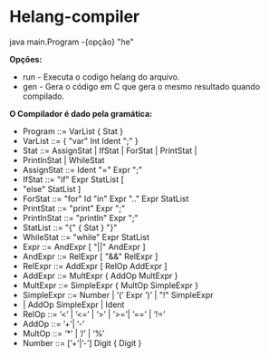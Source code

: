 # Helang-compiler

java main.Program -{opção} "<nome-arquivo>he"
  
__Opções:__
* run - Executa o codigo helang do arquivo.
* gen - Gera o código em C que gera o mesmo resultado quando compilado.
  
**O Compilador é dado pela gramática:**
  
* Program ::= VarList { Stat }
* VarList ::= { "var" Int Ident ";" }
* Stat ::= AssignStat | IfStat | ForStat | PrintStat |
* PrintlnStat | WhileStat
* AssignStat ::= Ident "=" Expr ";"
* IfStat ::= "if" Expr StatList [
* "else" StatList ]
* ForStat ::= "for" Id "in" Expr ".." Expr StatList
* PrintStat ::= "print" Expr ";"
* PrintlnStat ::= "println" Expr ";"
* StatList ::= "{" { Stat } "}"
* WhileStat ::= "while" Expr StatList
* Expr ::= AndExpr [ "||" AndExpr ]
* AndExpr ::= RelExpr [ "&&" RelExpr ]
* RelExpr ::= AddExpr [ RelOp AddExpr ]
* AddExpr ::= MultExpr { AddOp MultExpr }
* MultExpr ::= SimpleExpr { MultOp SimpleExpr }
* SimpleExpr ::= Number | ’(’ Expr ’)’ | "!" SimpleExpr
* | AddOp SimpleExpr | Ident
* RelOp ::= ’<’ | ’<=’ | ’>’ | ’>=’| ’==’ | ’!=’
* AddOp ::= ’+’| ’-’
* MultOp ::= ’*’ | ’/’ | ’%’
* Number ::= [’+’|’-’] Digit { Digit }
